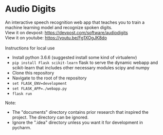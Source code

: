# Audio Digits
An interactive speech recognition web app that teaches you to train a machine learning model and recognize spoken digits.<br />
View it on devpost: https://devpost.com/software/audiodigits<br />
View it on youtube: https://youtu.be/Fg1XOgJK8do<br />
<br />
Instructions for local use <br />
* Install python 3.6.6 (suggested install some kind of virtualenv)
* `pip install Flask scikit-learn` flask to serve the dynamic webapp and scikit-learn that includes other necessary modules scipy and numpy
* Clone this repository
* Navigate to the root of the repository
* `set FLASK_ENV=development`
* `set FLASK_APP=./webapp.py`
* `flask run`

Note:<br />
* The "documents" directory contains prior research that inspired the project. The directory can be ignored.
* Ignore the ".idea" directory unless you want it for development in pycharm.
